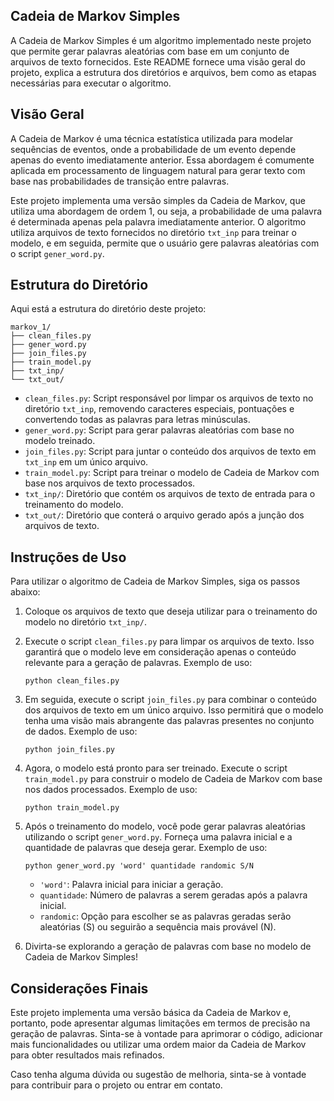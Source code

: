 ## Cadeia de Markov Simples

A Cadeia de Markov Simples é um algoritmo implementado neste projeto que permite gerar palavras aleatórias com base em um conjunto de arquivos de texto fornecidos. Este README fornece uma visão geral do projeto, explica a estrutura dos diretórios e arquivos, bem como as etapas necessárias para executar o algoritmo.

## Visão Geral

A Cadeia de Markov é uma técnica estatística utilizada para modelar sequências de eventos, onde a probabilidade de um evento depende apenas do evento imediatamente anterior. Essa abordagem é comumente aplicada em processamento de linguagem natural para gerar texto com base nas probabilidades de transição entre palavras.

Este projeto implementa uma versão simples da Cadeia de Markov, que utiliza uma abordagem de ordem 1, ou seja, a probabilidade de uma palavra é determinada apenas pela palavra imediatamente anterior. O algoritmo utiliza arquivos de texto fornecidos no diretório `txt_inp` para treinar o modelo, e em seguida, permite que o usuário gere palavras aleatórias com o script `gener_word.py`.

## Estrutura do Diretório

Aqui está a estrutura do diretório deste projeto:

```
markov_1/
├── clean_files.py
├── gener_word.py
├── join_files.py
├── train_model.py
├── txt_inp/
└── txt_out/
```

- `clean_files.py`: Script responsável por limpar os arquivos de texto no diretório `txt_inp`, removendo caracteres especiais, pontuações e convertendo todas as palavras para letras minúsculas.
- `gener_word.py`: Script para gerar palavras aleatórias com base no modelo treinado.
- `join_files.py`: Script para juntar o conteúdo dos arquivos de texto em `txt_inp` em um único arquivo.
- `train_model.py`: Script para treinar o modelo de Cadeia de Markov com base nos arquivos de texto processados.
- `txt_inp/`: Diretório que contém os arquivos de texto de entrada para o treinamento do modelo.
- `txt_out/`: Diretório que conterá o arquivo gerado após a junção dos arquivos de texto.

## Instruções de Uso

Para utilizar o algoritmo de Cadeia de Markov Simples, siga os passos abaixo:

1. Coloque os arquivos de texto que deseja utilizar para o treinamento do modelo no diretório `txt_inp/`.

2. Execute o script `clean_files.py` para limpar os arquivos de texto. Isso garantirá que o modelo leve em consideração apenas o conteúdo relevante para a geração de palavras. Exemplo de uso:

   ```
   python clean_files.py
   ```

3. Em seguida, execute o script `join_files.py` para combinar o conteúdo dos arquivos de texto em um único arquivo. Isso permitirá que o modelo tenha uma visão mais abrangente das palavras presentes no conjunto de dados. Exemplo de uso:

   ```
   python join_files.py
   ```

4. Agora, o modelo está pronto para ser treinado. Execute o script `train_model.py` para construir o modelo de Cadeia de Markov com base nos dados processados. Exemplo de uso:

   ```
   python train_model.py
   ```

5. Após o treinamento do modelo, você pode gerar palavras aleatórias utilizando o script `gener_word.py`. Forneça uma palavra inicial e a quantidade de palavras que deseja gerar. Exemplo de uso:

   ```
   python gener_word.py 'word' quantidade randomic S/N
   ```

   - `'word'`: Palavra inicial para iniciar a geração.
   - `quantidade`: Número de palavras a serem geradas após a palavra inicial.
   - `randomic`: Opção para escolher se as palavras geradas serão aleatórias (S) ou seguirão a sequência mais provável (N).

6. Divirta-se explorando a geração de palavras com base no modelo de Cadeia de Markov Simples!

## Considerações Finais

Este projeto implementa uma versão básica da Cadeia de Markov e, portanto, pode apresentar algumas limitações em termos de precisão na geração de palavras. Sinta-se à vontade para aprimorar o código, adicionar mais funcionalidades ou utilizar uma ordem maior da Cadeia de Markov para obter resultados mais refinados.

Caso tenha alguma dúvida ou sugestão de melhoria, sinta-se à vontade para contribuir para o projeto ou entrar em contato.
